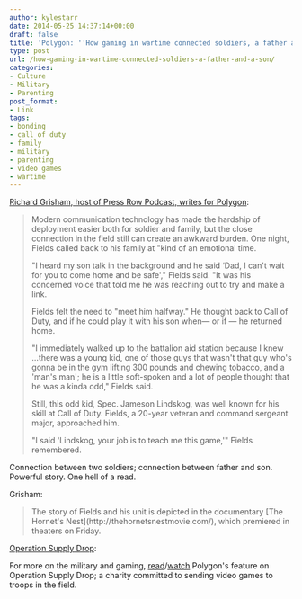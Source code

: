 ```yaml
---
author: kylestarr
date: 2014-05-25 14:37:14+00:00
draft: false
title: 'Polygon: ''How gaming in wartime connected soldiers, a father and a son'''
type: post
url: /how-gaming-in-wartime-connected-soldiers-a-father-and-a-son/
categories:
- Culture
- Military
- Parenting
post_format:
- Link
tags:
- bonding
- call of duty
- family
- military
- parenting
- video games
- wartime
---
```


[Richard Grisham, host of Press Row Podcast, writes for Polygon](http://www.polygon.com/2014/5/25/5745884/the-hornets-nest-sgt-maj-chris-fields):


<blockquote>Modern communication technology has made the hardship of deployment easier both for soldier and family, but the close connection in the field still can create an awkward burden. One night, Fields called back to his family at "kind of an emotional time.

"I heard my son talk in the background and he said ‘Dad, I can't wait for you to come home and be safe'," Fields said. "It was his concerned voice that told me he was reaching out to try and make a link.

Fields felt the need to "meet him halfway." He thought back to Call of Duty, and if he could play it with his son when— or if — he returned home.

"I immediately walked up to the battalion aid station because I knew ...there was a young kid, one of those guys that wasn't that guy who's gonna be in the gym lifting 300 pounds and chewing tobacco, and a 'man's man'; he is a little soft-spoken and a lot of people thought that he was a kinda odd," Fields said.

Still, this odd kid, Spec. Jameson Lindskog, was well known for his skill at Call of Duty. Fields, a 20-year veteran and command sergeant major, approached him.

"I said 'Lindskog, your job is to teach me this game,'" Fields remembered.</blockquote>


Connection between two soldiers; connection between father and son. Powerful story. One hell of a read.

Grisham:


<blockquote>The story of Fields and his unit is depicted in the documentary [The Hornet's Nest](http://thehornetsnestmovie.com/), which premiered in theaters on Friday.</blockquote>


[Operation Supply Drop](http://www.operationsupplydrop.org):

For more on the military and gaming, [read](http://www.polygon.com/2013/12/16/5179074/launching-operation-supply-drop)/[watch](http://youtu.be/2dGDycidDlw) Polygon's feature on Operation Supply Drop; a charity committed to sending video games to troops in the field.
